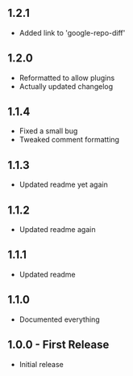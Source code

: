 ## 1.2.1
* Added link to 'google-repo-diff'

## 1.2.0
* Reformatted to allow plugins
* Actually updated changelog

## 1.1.4
* Fixed a small bug
* Tweaked comment formatting

## 1.1.3
* Updated readme yet again

## 1.1.2
* Updated readme again

## 1.1.1
* Updated readme

## 1.1.0
* Documented everything

## 1.0.0 - First Release
* Initial release